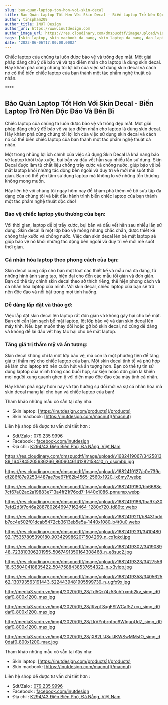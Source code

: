 ```yaml
---
slug: bao-quan-laptop-ton-hon-voi-skin-decal
title: Bảo Quản Laptop Tốt Hơn Với Skin Decal - Biến Laptop Trở Nên Độc Đáo Và Bền Bỉ
author: tinspham209
author_title: INUT Design
author_url: https://www.inutdesign.com
author_image_url: https://res.cloudinary.com/dmspucdtf/image/upload/v1663647671/inut/292635797_197003529328579_4330060878795101093_n_bjzhby.jpg
tags: [skin laptop, skin macbook da nang, skin laptop da nang, dan laptop da nang]
date: '2023-06-06T17:00:00.000Z'
---
```


Chiếc laptop của chúng ta luôn được bảo vệ và trông đẹp mắt. Một giải pháp đáng chú ý để bảo vệ và tạo điểm nhấn cho laptop là dùng skin decal. Hãy khám phá cùng chúng tôi lợi ích của việc sử dụng skin decal và cách nó có thể biến chiếc laptop của bạn thành một tác phẩm nghệ thuật cá nhân.

<!-- truncate-->****

<!-- ## Table of contents -->

## Bảo Quản Laptop Tốt Hơn Với Skin Decal - Biến Laptop Trở Nên Độc Đáo Và Bền Bỉ
Chiếc laptop của chúng ta luôn được bảo vệ và trông đẹp mắt. Một giải pháp đáng chú ý để bảo vệ và tạo điểm nhấn cho laptop là dùng skin decal. Hãy khám phá cùng chúng tôi lợi ích của việc sử dụng skin decal và cách nó có thể biến chiếc laptop của bạn thành một tác phẩm nghệ thuật cá nhân.

Một trong những lợi ích chính của việc sử dụng Skin Decal là khả năng bảo vệ laptop khỏi trầy xước, bụi bẩn và dấu vết hằn sau nhiều lần sử dụng. Skin Decal được làm từ chất liệu chống trầy xước và chống nước, giúp bảo vệ bề mặt laptop khỏi những tác động bên ngoài và duy trì vẻ mới mẻ suốt thời gian. Bạn có thể yên tâm sử dụng laptop mà không lo về những tổn thương không mong muốn.

Hãy liên hệ với chúng tôi ngay hôm nay để khám phá thêm về bộ sưu tập đa dạng của chúng tôi và bắt đầu hành trình biến chiếc laptop của bạn thành một tác phẩm nghệ thuật độc đáo!

### Bảo vệ chiếc laptop yêu thương của bạn:
Với thời gian, laptop dễ bị trầy xước, bụi bẩn và dấu vết hằn sau nhiều lần sử dụng. Skin decal là một lớp bảo vệ mỏng nhưng chắc chắn, được thiết kế chống trầy xước và chống nước. Việc dán skin decal lên bề mặt laptop sẽ giúp bảo vệ nó khỏi những tác động bên ngoài và duy trì vẻ mới mẻ suốt thời gian.

### Cá nhân hóa laptop theo phong cách của bạn:
Skin decal cung cấp cho bạn một loạt các thiết kế và mẫu mã đa dạng, từ những hình ảnh sáng tạo, hiện đại cho đến các mẫu tối giản và đơn giản. Bạn có thể tùy chỉnh skin decal theo sở thích riêng, thể hiện phong cách và cá nhân hóa laptop của mình. Với skin decal, chiếc laptop của bạn sẽ trở nên độc đáo và nổi bật trong mọi tình huống.

### Dễ dàng lắp đặt và tháo gỡ:
Việc lắp đặt skin decal lên laptop rất đơn giản và không gây hại cho bề mặt. Bạn chỉ cần làm sạch bề mặt laptop, lột lớp bảo vệ và dán skin decal lên máy tính. Nếu bạn muốn thay đổi hoặc gỡ bỏ skin decal, nó cũng dễ dàng và không để lại dấu vết hay tác hại cho bề mặt laptop.

### Tăng giá trị thẩm mỹ và ấn tượng:
Skin decal không chỉ là một lớp bảo vệ, mà còn là một phương tiện để tăng giá trị thẩm mỹ cho chiếc laptop của bạn. Một skin decal tinh tế và phù hợp sẽ làm cho laptop trở nên cuốn hút và ấn tượng hơn. Bạn có thể tự tin sử dụng laptop của mình trong các buổi họp, sự kiện hoặc đơn giản là khiến mọi người xung quanh ghen tị với diện mạo độc đáo của máy tính cá nhân.

Hãy khám phá ngay hôm nay và tận hưởng sự đổi mới và sự cá nhân hóa mà skin decal mang lại cho bạn và chiếc laptop của bạn!

Tham khảo những mẫu có sẵn tại đây nha:
- Skin laptop: [https://inutdesign.com/products](/products)
- Skin macbook: [https://inutdesign.com/macnut](/macnut)

Liên hệ shop để được tư vấn chi tiết hơn :
- Sdt/Zalo : [079 235 9996](tel:0792359996)
- Facebook : [facebook.com/inutdesign](https://www.facebook.com/inutdesign)
- Địa chỉ : [K294/43 Điện Biên Phủ, Đà Nẵng, Việt Nam](https://goo.gl/maps/c9K4XVcUwQ3aiqSu5)

https://res.cloudinary.com/dmspucdtf/image/upload/v1682419067/342581389_1647845205636266_8606046141282158410_n_osxmbb.jpg

https://res.cloudinary.com/dmspucdtf/image/upload/v1682419127/c0e739cdf286f87e92534487ae7be67ff82b4565-2560x1920_lx8my7.webp

https://res.cloudinary.com/dmspucdtf/image/upload/v1682419160/bb6688c7cf67a02ac2a19883e713a4ff21f76cd7-1440x1086_pnnump.webp

https://res.cloudinary.com/dmspucdtf/image/upload/v1682419186/fba97a307efd2d3f7c46a2887802646947162464-1280x720_fd89tc.webp

https://res.cloudinary.com/dmspucdtf/image/upload/v1682419211/b8431bddb7cc4e502f01dcab5472cb3613eb5e5a-1440x1080_b4t0u0.webp

https://res.cloudinary.com/dmspucdtf/image/upload/v1682419231/341048092_175357805390180_9034299862071504269_n_cx1qkd.jpg

https://res.cloudinary.com/dmspucdtf/image/upload/v1682419302/341908948_723810306201955_5067491350164308468_n_e8suc2.jpg

https://res.cloudinary.com/dmspucdtf/image/upload/v1682419323/342755618_535040418835422_5047588438537654322_n_x3vlqb.jpg

https://res.cloudinary.com/dmspucdtf/image/upload/v1682419358/340562562_130793563191443_5224439481905599739_n_ugfx9x.jpg

http://media3.scdn.vn/img4/2020/09_28/Td5Qr74z53uhfrxmb2kv_simg_d0daf0_800x1200_max.jpg

http://media3.scdn.vn/img4/2020/09_28/IRvpTSxgFSlWCaf5Zxcu_simg_d0daf0_800x1200_max.jpg

http://media3.scdn.vn/img4/2020/09_28/LkVYpbrpfoc9WIqupUdZ_simg_d0daf0_800x1200_max.jpg

http://media3.scdn.vn/img4/2020/09_28/jX82LfJ8uIJKWSwMMstO_simg_d0daf0_800x1200_max.jpg

Tham khảo những mẫu có sẵn tại đây nha:
- Skin laptop: [https://inutdesign.com/products](/products)
- Skin macbook: [https://inutdesign.com/macnut](/macnut)

Liên hệ shop để được tư vấn chi tiết hơn :
- Sdt/Zalo : [079 235 9996](tel:0792359996)
- Facebook : [facebook.com/inutdesign](https://www.facebook.com/inutdesign)
- Địa chỉ : [K294/43 Điện Biên Phủ, Đà Nẵng, Việt Nam](https://goo.gl/maps/c9K4XVcUwQ3aiqSu5)